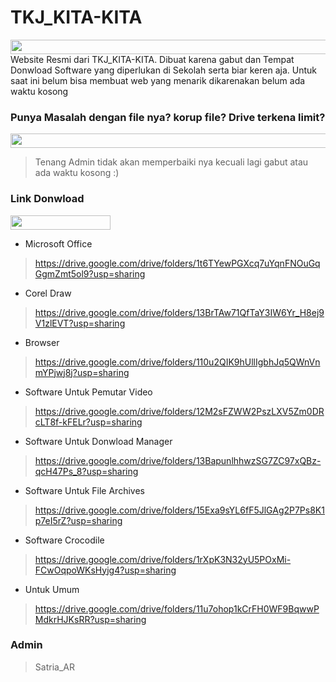 # TKJ_KITA-KITA
<img src=https://user-images.githubusercontent.com/87884544/127311446-e639f0f1-6deb-48e5-a386-bfd3c8591599.png
 width="2096" height="23"/>
Website Resmi dari TKJ_KITA-KITA. Dibuat karena gabut dan Tempat Donwload Software yang diperlukan di Sekolah serta biar keren aja. Untuk saat ini belum bisa membuat web yang menarik dikarenakan belum ada waktu kosong

### Punya Masalah dengan file nya? korup file? Drive terkena limit?
<img src=https://user-images.githubusercontent.com/87884544/127313086-fb4d7e16-375f-4166-b72a-5ff1cbccdc5d.png
 width="620" height="23"/>
> Tenang Admin tidak akan memperbaiki nya kecuali lagi gabut atau ada waktu kosong :)

### Link Donwload
<img src=https://user-images.githubusercontent.com/87884544/127314405-3c8f5980-37be-4dd7-b72c-2279dbddb0b1.png
 width="160" height="23"/>

- Microsoft Office
> https://drive.google.com/drive/folders/1t6TYewPGXcq7uYqnFNOuGqGgmZmt5ol9?usp=sharing

- Corel Draw
> https://drive.google.com/drive/folders/13BrTAw71QfTaY3IW6Yr_H8ej9V1zlEVT?usp=sharing

- Browser
> https://drive.google.com/drive/folders/110u2QIK9hUllIgbhJq5QWnVnmYPjwj8j?usp=sharing

- Software Untuk Pemutar Video
> https://drive.google.com/drive/folders/12M2sFZWW2PszLXV5Zm0DRcLT8f-kFELr?usp=sharing

- Software Untuk Donwload Manager
> https://drive.google.com/drive/folders/13BapunlhhwzSG7ZC97xQBz-qcH47Ps_8?usp=sharing

- Software Untuk File Archives
> https://drive.google.com/drive/folders/15Exa9sYL6fF5JlGAg2P7Ps8K1p7eI5rZ?usp=sharing

- Software Crocodile
> https://drive.google.com/drive/folders/1rXpK3N32yU5POxMi-FCwOqpoWKsHyjg4?usp=sharing

- Untuk Umum
> https://drive.google.com/drive/folders/11u7ohop1kCrFH0WF9BqwwPMdkrHJKsRR?usp=sharing





### Admin
> Satria_AR
